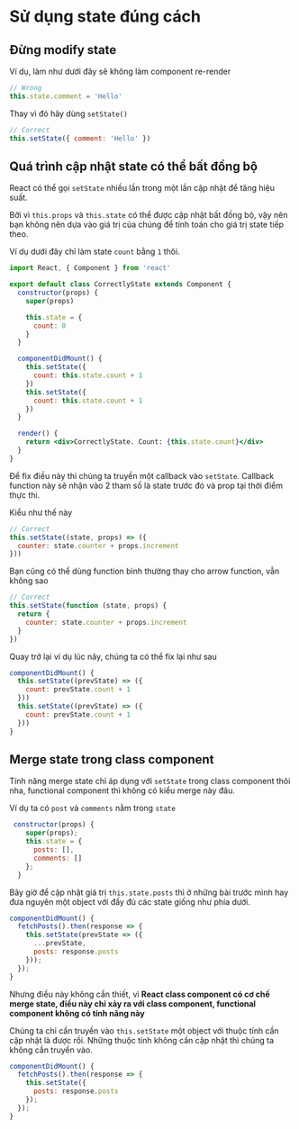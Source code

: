 # Sử dụng state đúng cách

## Đừng modify state

Ví dụ, làm như dưới đây sẽ không làm component re-render

```jsx
// Wrong
this.state.comment = 'Hello'
```

Thay vì đó hãy dùng `setState()`

```jsx
// Correct
this.setState({ comment: 'Hello' })
```

## Quá trình cập nhật state có thể bất đồng bộ

React có thể gọi `setState` nhiều lần trong một lần cập nhật để tăng hiệu suất.

Bởi vì `this.props` và `this.state` có thể được cập nhật bất đồng bộ, vậy nên bạn không nên dựa vào giá trị của chúng để tính toán cho giá trị state tiếp theo.

Ví dụ dưới đây chỉ làm state `count` bằng `1` thôi.

```jsx
import React, { Component } from 'react'

export default class CorrectlyState extends Component {
  constructor(props) {
    super(props)

    this.state = {
      count: 0
    }
  }

  componentDidMount() {
    this.setState({
      count: this.state.count + 1
    })
    this.setState({
      count: this.state.count + 1
    })
  }

  render() {
    return <div>CorrectlyState. Count: {this.state.count}</div>
  }
}
```

Để fix điều này thì chúng ta truyền một callback vào `setState`. Callback function này sẽ nhận vào 2 tham số là state trước đó và prop tại thời điểm thực thi.

Kiểu như thế này

```jsx
// Correct
this.setState((state, props) => ({
  counter: state.counter + props.increment
}))
```

Bạn cũng có thể dùng function bình thường thay cho arrow function, vẫn không sao

```jsx
// Correct
this.setState(function (state, props) {
  return {
    counter: state.counter + props.increment
  }
})
```

Quay trở lại ví dụ lúc nãy, chúng ta có thể fix lại như sau

```jsx
componentDidMount() {
  this.setState((prevState) => ({
    count: prevState.count + 1
  }))
  this.setState((prevState) => ({
    count: prevState.count + 1
  }))
}
```

## Merge state trong class component

Tính năng merge state chỉ áp dụng với `setState` trong class component thôi nha, functional component thì không có kiểu merge này đâu.

Ví dụ ta có `post` và `comments` nằm trong `state`

```jsx
 constructor(props) {
    super(props);
    this.state = {
      posts: [],
      comments: []
    };
  }
```

Bây giờ để cập nhật giá trị `this.state.posts` thì ở những bài trước mình hay đưa nguyên một object với đầy đủ các state giống như phía dưới.

```jsx
componentDidMount() {
  fetchPosts().then(response => {
    this.setState(prevState => ({
      ...prevState,
      posts: response.posts
    }));
  });
}
```

Nhưng điều này không cần thiết, vì **React class component có cơ chế merge state, điều này chỉ xảy ra với class component, functional component không có tính năng này**

Chúng ta chỉ cần truyền vào `this.setState` một object với thuộc tính cần cập nhật là được rồi. Những thuộc tính không cần cập nhật thì chúng ta không cần truyền vào.

```jsx
componentDidMount() {
  fetchPosts().then(response => {
    this.setState({
      posts: response.posts
    });
  });
}
```
